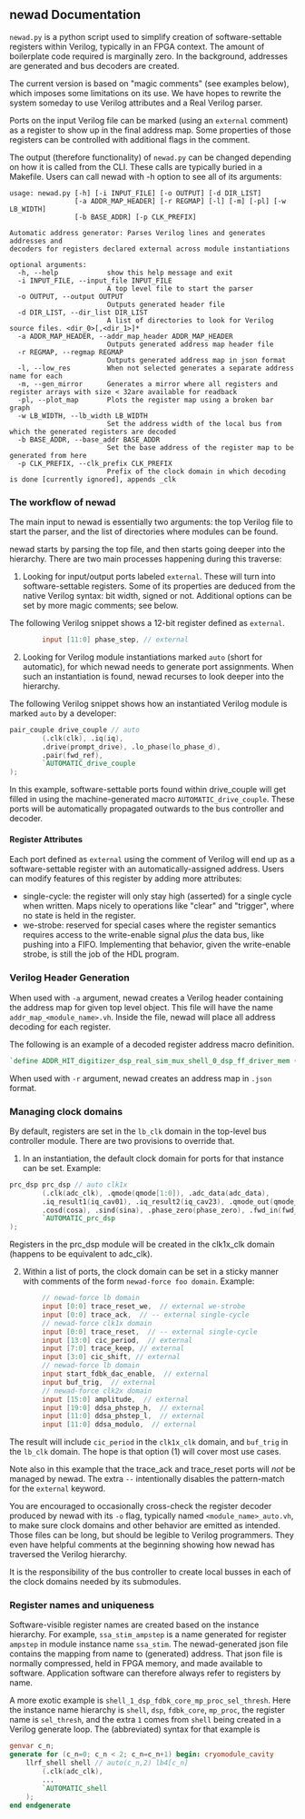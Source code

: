 ## newad Documentation

`newad.py` is a python script used to simplify creation of software-settable
registers within Verilog, typically in an FPGA context.  The amount of
boilerplate code required is marginally zero.  In the background, addresses
are generated and bus decoders are created.

The current version is based on "magic comments" (see examples below), which
imposes some limitations on its use. We have hopes to rewrite the system
someday to use Verilog attributes and a Real Verilog parser.

Ports on the input Verilog file can be marked (using an `external` comment)
as a register to show up in the final address map. Some properties of those
registers can be controlled with additional flags in the comment.

The output (therefore functionality) of `newad.py` can be changed depending on
how it is called from the CLI.  These calls are typically buried in a Makefile.
Users can call newad with -h option to see all of its arguments:

```
usage: newad.py [-h] [-i INPUT_FILE] [-o OUTPUT] [-d DIR_LIST]
                [-a ADDR_MAP_HEADER] [-r REGMAP] [-l] [-m] [-pl] [-w LB_WIDTH]
                [-b BASE_ADDR] [-p CLK_PREFIX]

Automatic address generator: Parses Verilog lines and generates addresses and
decoders for registers declared external across module instantiations

optional arguments:
  -h, --help            show this help message and exit
  -i INPUT_FILE, --input_file INPUT_FILE
                        A top level file to start the parser
  -o OUTPUT, --output OUTPUT
                        Outputs generated header file
  -d DIR_LIST, --dir_list DIR_LIST
                        A list of directories to look for Verilog source files. <dir_0>[,<dir_1>]*
  -a ADDR_MAP_HEADER, --addr_map_header ADDR_MAP_HEADER
                        Outputs generated address map header file
  -r REGMAP, --regmap REGMAP
                        Outputs generated address map in json format
  -l, --low_res         When not selected generates a separate address name for each
  -m, --gen_mirror      Generates a mirror where all registers and register arrays with size < 32are available for readback
  -pl, --plot_map       Plots the register map using a broken bar graph
  -w LB_WIDTH, --lb_width LB_WIDTH
                        Set the address width of the local bus from which the generated registers are decoded
  -b BASE_ADDR, --base_addr BASE_ADDR
                        Set the base address of the register map to be generated from here
  -p CLK_PREFIX, --clk_prefix CLK_PREFIX
                        Prefix of the clock domain in which decoding is done [currently ignored], appends _clk

```


### The workflow of newad

The main input to newad is essentially two arguments: the top Verilog file
to start the parser, and the list of directories where modules can be found.

newad starts by parsing the top file, and then starts going deeper into the
hierarchy. There are two main processes happening during this traverse:

1) Looking for input/output ports labeled `external`. These will turn into
software-settable registers. Some of its properties are deduced from the
native Verilog syntax: bit width, signed or not.  Additional options can be
set by more magic comments; see below.

The following Verilog snippet shows a 12-bit register defined as `external`.

```verilog
        input [11:0] phase_step, // external
```

2) Looking for Verilog module instantiations marked `auto` (short for automatic),
for which newad needs to generate port assignments. When such an instantiation
is found, newad recurses to look deeper into the hierarchy.

The following Verilog snippet shows how an instantiated Verilog module is
marked `auto` by a developer:

```verilog
pair_couple drive_couple // auto
        (.clk(clk), .iq(iq),
        .drive(prompt_drive), .lo_phase(lo_phase_d),
        .pair(fwd_ref),
        `AUTOMATIC_drive_couple
);
```

In this example, software-settable ports found within drive_couple will
get filled in using the machine-generated macro `AUTOMATIC_drive_couple`.
These ports will be automatically propagated outwards to the bus controller
and decoder.


#### Register Attributes

Each port defined as `external` using the comment of Verilog will end up as a
software-settable register with an automatically-assigned address. Users can
modify features of this register by adding more attributes:

* single-cycle: the register will only stay high (asserted) for a single
cycle when written.  Maps nicely to operations like "clear" and "trigger",
where no state is held in the register.
* we-strobe: reserved for special cases where the register semantics requires
access to the write-enable signal *plus* the data bus, like pushing into a FIFO.
Implementing that behavior, given the write-enable strobe, is still the job of
the HDL program.


### Verilog Header Generation

When used with `-a` argument, newad creates a Verilog header containing the
address map for given top level object. This file will have the name
`addr_map_<module_name>.vh`. Inside the file, newad will place all address
decoding for each register.

The following is an example of a decoded register address macro definition.

```verilog
`define ADDR_HIT_digitizer_dsp_real_sim_mux_shell_0_dsp_ff_driver_mem (lb4_addr[0][`LB_HI:11]==4096) // digitizer_dsp bitwidth: 11, base_addr: 8388608
```

When used with `-r` argument, newad creates an address map in `.json` format.


### Managing clock domains

By default, registers are set in the `lb_clk` domain in the top-level bus
controller module.  There are two provisions to override that.

1) In an instantiation, the default clock domain for ports for that instance
can be set.  Example:

```verilog
prc_dsp prc_dsp // auto clk1x
        (.clk(adc_clk), .qmode(qmode[1:0]), .adc_data(adc_data),
        .iq_result1(iq_cav01), .iq_result2(iq_cav23), .qmode_out(qmode_out),
        .cosd(cosa), .sind(sina), .phase_zero(phase_zero), .fwd_in(fwd_in), .rev_in(rev_in), .phs_avg_sum(phs_avg_sum),
        `AUTOMATIC_prc_dsp
);
```

Registers in the prc_dsp module will be created in the clk1x_clk domain
(happens to be equivalent to adc_clk).

2) Within a list of ports, the clock domain can be set in a sticky manner
with comments of the form ``newad-force foo domain``.  Example:

```verilog
        // newad-force lb domain
        input [0:0] trace_reset_we,  // external we-strobe
        input [0:0] trace_ack,  // -- external single-cycle
        // newad-force clk1x domain
        input [0:0] trace_reset,  // -- external single-cycle
        input [13:0] cic_period,  // external
        input [7:0] trace_keep, // external
        input [3:0] cic_shift, // external
        // newad-force lb domain
        input start_fdbk_dac_enable,  // external
        input buf_trig,  // external
        // newad-force clk2x domain
        input [15:0] amplitude,  // external
        input [19:0] ddsa_phstep_h,  // external
        input [11:0] ddsa_phstep_l,  // external
        input [11:0] ddsa_modulo,  // external
```

The result will include `cic_period` in the `clk1x_clk` domain, and `buf_trig`
in the `lb_clk` domain. The hope is that option (1) will cover most use cases.

Note also in this example that the trace_ack and trace_reset ports will *not*
be managed by newad.  The extra `--` intentionally disables the pattern-match
for the `external` keyword.

You are encouraged to occasionally cross-check the register decoder produced
by newad with its `-o` flag, typically named `<module_name>_auto.vh`, to make
sure clock domains and other behavior are emitted as intended.  Those files
can be long, but should be legible to Verilog programmers.  They even have
helpful comments at the beginning showing how newad has traversed the Verilog
hierarchy.

It is the responsibility of the bus controller to create local busses in each
of the clock domains needed by its submodules.


### Register names and uniqueness

Software-visible register names are created based on the instance hierarchy.
For example, `ssa_stim_ampstep` is a name generated for register `ampstep`
in module instance name `ssa_stim`.  The newad-generated json file contains
the mapping from name to (generated) address.  That json file is normally
compressed, held in FPGA memory, and made available to software.  Application
software can therefore always refer to registers by name.

A more exotic example is `shell_1_dsp_fdbk_core_mp_proc_sel_thresh`.  Here
the instance name hierarchy is `shell`, `dsp`, `fdbk_core`, `mp_proc`, the
register name is `sel_thresh`, and the extra `1` comes from `shell` being
created in a Verilog generate loop.  The (abbreviated) syntax for that example
is

```verilog
genvar c_n;
generate for (c_n=0; c_n < 2; c_n=c_n+1) begin: cryomodule_cavity
    llrf_shell shell // auto(c_n,2) lb4[c_n]
        (.clk(adc_clk),
        ...
        `AUTOMATIC_shell
    );
end endgenerate
```
